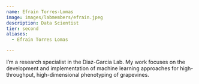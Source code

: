 ```yaml
---
name: Efrain Torres-Lomas
image: images/labmembers/efrain.jpeg
description: Data Scientist
tier: second
aliases:
  - Efrain Torres Lomas

---
```


I’m a research specialist in the Diaz-Garcia Lab. My work focuses on the development and implementation of machine learning approaches for high-throughput, high-dimensional phenotyping of grapevines.